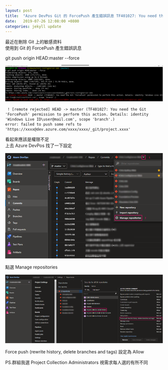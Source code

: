 ```yaml
---
layout: post
title:  "Azure DevPos Git 的 ForcePush 產生錯誤訊息 TF401027: You need the Git 'ForcePush' permission to perform this action. 的解決方法"
date:   2019-07-26 12:08:00 +0800
categories: jekyll update
---
```


最近在刪除 Git 上的敏感資料  
使用到 Git 的 ForcePush 產生錯誤訊息

git push origin HEAD:master --force

![Alt text](/image/github.io/ForcePush02.png)

```
 ! [remote rejected] HEAD -> master (TF401027: You need the Git 'ForcePush' permission to perform this action. Details: identity 'Windows Live ID\user@mail.com', scope 'branch'.)
error: failed to push some refs to 'https://xxxx@dev.azure.com/xxxx/xxxx/_git/project.xxxx'

```  

看起來應該是權限不足  
上去 Azure DevPos 找了一下設定  

![Alt text](/image/github.io/ForcePush00.png)

點選 Manage repositories  

![Alt text](/image/github.io/ForcePush01.png)

Force push (rewrite history, delete branches and tags) 設定為 Allow  

PS.群組我選 Project Collection Administrators 視需求每人選的有所不同  
